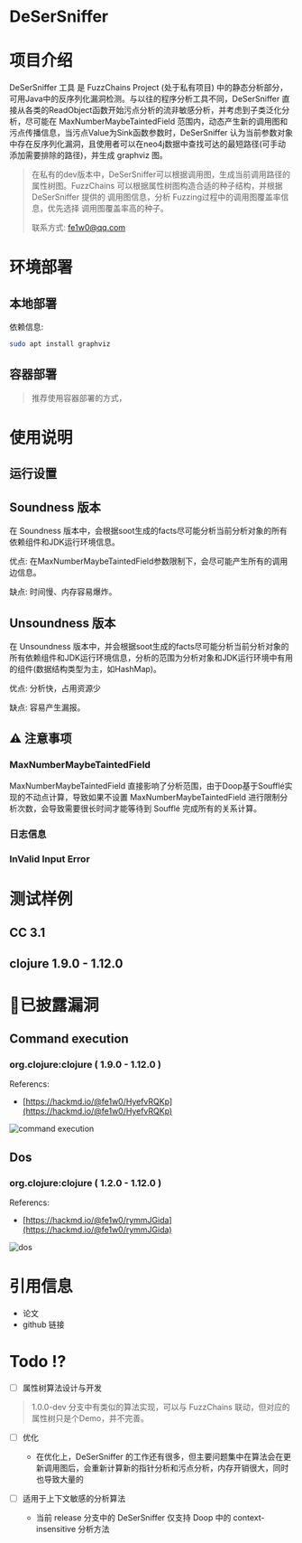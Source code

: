 # DeSerSniffer

# 项目介绍

DeSerSniffer 工具 是 FuzzChains Project (处于私有项目) 中的静态分析部分，可用Java中的反序列化漏洞检测。与以往的程序分析工具不同，DeSerSniffer 直接从各类的ReadObject函数开始污点分析的流非敏感分析，并考虑到子类泛化分析，尽可能在 MaxNumberMaybeTaintedField 范围内，动态产生新的调用图和污点传播信息，当污点Value为Sink函数参数时，DeSerSniffer 认为当前参数对象中存在反序列化漏洞，且使用者可以在neo4j数据中查找可达的最短路径(可手动添加需要排除的路径)，并生成 graphviz 图。

> 在私有的dev版本中，DeSerSniffer可以根据调用图，生成当前调用路径的属性树图。FuzzChains 可以根据属性树图构造合适的种子结构，并根据 DeSerSniffer 提供的 调用图信息，分析 Fuzzing过程中的调用图覆盖率信息，优先选择 调用图覆盖率高的种子。
>
> 联系方式: fe1w0@qq.com

# 环境部署

## 本地部署

依赖信息:

```bash
sudo apt install graphviz
```

## 容器部署

> 推荐使用容器部署的方式，

# 使用说明

## 运行设置

## Soundness 版本

在 Soundness 版本中，会根据soot生成的facts尽可能分析当前分析对象的所有依赖组件和JDK运行环境信息。

优点: 在MaxNumberMaybeTaintedField参数限制下，会尽可能产生所有的调用边信息。

缺点: 时间慢、内存容易爆炸。

## Unsoundness 版本

在 Unsoundness 版本中，并会根据soot生成的facts尽可能分析当前分析对象的所有依赖组件和JDK运行环境信息，分析的范围为分析对象和JDK运行环境中有用的组件(数据结构类型为主，如HashMap)。

优点: 分析快，占用资源少

缺点: 容易产生漏报。

## ⚠️ 注意事项

### MaxNumberMaybeTaintedField

MaxNumberMaybeTaintedField 直接影响了分析范围，由于Doop基于Soufflé实现的不动点计算，导致如果不设置 MaxNumberMaybeTaintedField 进行限制分析次数，会导致需要很长时间才能等待到 Soufflé 完成所有的关系计算。

### 日志信息

### InValid Input Error

# 测试样例

## CC 3.1

## clojure 1.9.0 - 1.12.0

# 🐞已披露漏洞

## Command execution

### org.clojure:clojure ( 1.9.0 - 1.12.0 )

Referencs:

- [https://hackmd.io/@fe1w0/HyefvRQKp](https://hackmd.io/@fe1w0/HyefvRQKp)

![command execution](https://github.com/clojure/clojure/assets/50180586/35f899ef-b7c5-44a1-b6c5-6883b690f967)

## Dos

### org.clojure:clojure ( 1.2.0 - 1.12.0 )

Referencs:

- [https://hackmd.io/@fe1w0/rymmJGida](https://hackmd.io/@fe1w0/rymmJGida)

![dos](https://hackmd.io/_uploads/S1PtMGsdT.gif)

# 引用信息

- 论文
- github 链接

# Todo ⁉

* [ ] 属性树算法设计与开发

> 1.0.0-dev 分支中有类似的算法实现，可以与 FuzzChains 联动，但对应的属性树只是个Demo，并不完善。

* [ ] 优化

  * 在优化上，DeSerSniffer 的工作还有很多，但主要问题集中在算法会在更新调用图后，会重新计算新的指针分析和污点分析，内存开销很大，同时也导致大量的
* [ ] 适用于上下文敏感的分析算法

  * 当前 release 分支中的 DeSerSniffer 仅支持 Doop 中的 context-insensitive 分析方法
